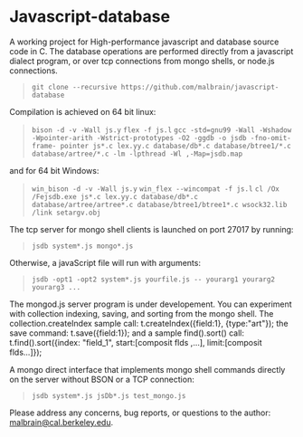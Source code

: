Javascript-database
===================

A working project for High-performance javascript and database source code in C.  The database operations are performed directly from a javascript dialect program, or over tcp connections from mongo shells, or node.js connections.

> `git clone --recursive https://github.com/malbrain/javascript-database`

Compilation is achieved on 64 bit linux:

> `bison -d -v -Wall js.y`
> `flex -f js.l`
> `gcc -std=gnu99 -Wall -Wshadow -Wpointer-arith -Wstrict-prototypes -O2 -ggdb -o jsdb -fno-omit-frame- pointer js*.c lex.yy.c database/db*.c database/btree1/*.c database/artree/*.c -lm -lpthread -Wl ,-Map=jsdb.map`

and for 64 bit Windows:

> `win_bison -d -v -Wall js.y`
> `win_flex --wincompat -f js.l`
> `cl /Ox /Fejsdb.exe js*.c lex.yy.c database/db*.c database/artree/artree*.c database/btree1/btree1*.c wsock32.lib /link setargv.obj`

The tcp server for mongo shell clients is launched on port 27017 by running:

> `jsdb system*.js mongo*.js`

Otherwise, a javaScript file will run with arguments:

> `jsdb -opt1 -opt2 system*.js yourfile.js -- yourarg1 yourarg2 yourarg3 ...`

The mongod.js server program is under developement.  You can experiment with collection indexing, saving, and sorting from the mongo shell.  The collection.createIndex sample call: t.createIndex({field:1}, {type:"art"}); the save command: t.save({field:1}); and a sample find().sort() call: t.find().sort({index: "field_1", start:[composit flds ,...], limit:[composit flds...]});

A mongo direct interface that implements mongo shell commands directly on the server without BSON or a TCP connection:

> `jsdb system*.js jsDb*.js test_mongo.js`

Please address any concerns, bug reports, or questions to the author: malbrain@cal.berkeley.edu.

